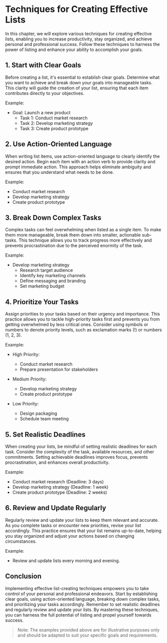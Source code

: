 Techniques for Creating Effective Lists
===================================================

In this chapter, we will explore various techniques for creating effective lists, enabling you to increase productivity, stay organized, and achieve personal and professional success. Follow these techniques to harness the power of listing and enhance your ability to accomplish your goals.

**1. Start with Clear Goals**
-----------------------------

Before creating a list, it's essential to establish clear goals. Determine what you want to achieve and break down your goals into manageable tasks. This clarity will guide the creation of your list, ensuring that each item contributes directly to your objectives.

Example:

* Goal: Launch a new product
  * Task 1: Conduct market research
  * Task 2: Develop marketing strategy
  * Task 3: Create product prototype

**2. Use Action-Oriented Language**
-----------------------------------

When writing list items, use action-oriented language to clearly identify the desired action. Begin each item with an action verb to provide clarity and prompt immediate action. This approach helps eliminate ambiguity and ensures that you understand what needs to be done.

Example:

* Conduct market research
* Develop marketing strategy
* Create product prototype

**3. Break Down Complex Tasks**
-------------------------------

Complex tasks can feel overwhelming when listed as a single item. To make them more manageable, break them down into smaller, actionable sub-tasks. This technique allows you to track progress more effectively and prevents procrastination due to the perceived enormity of the task.

Example:

* Develop marketing strategy
  * Research target audience
  * Identify key marketing channels
  * Define messaging and branding
  * Set marketing budget

**4. Prioritize Your Tasks**
----------------------------

Assign priorities to your tasks based on their urgency and importance. This practice allows you to tackle high-priority tasks first and prevents you from getting overwhelmed by less critical ones. Consider using symbols or numbers to denote priority levels, such as exclamation marks (!) or numbers (1, 2, 3).

Example:

* High Priority:

  * Conduct market research
  * Prepare presentation for stakeholders
* Medium Priority:

  * Develop marketing strategy
  * Create product prototype
* Low Priority:

  * Design packaging
  * Schedule team meeting

**5. Set Realistic Deadlines**
------------------------------

When creating your lists, be mindful of setting realistic deadlines for each task. Consider the complexity of the task, available resources, and other commitments. Setting achievable deadlines improves focus, prevents procrastination, and enhances overall productivity.

Example:

* Conduct market research (Deadline: 3 days)
* Develop marketing strategy (Deadline: 1 week)
* Create product prototype (Deadline: 2 weeks)

**6. Review and Update Regularly**
----------------------------------

Regularly review and update your lists to keep them relevant and accurate. As you complete tasks or encounter new priorities, revise your list accordingly. This practice ensures that your list remains up-to-date, helping you stay organized and adjust your actions based on changing circumstances.

Example:

* Review and update lists every morning and evening.

Conclusion
----------

Implementing effective list-creating techniques empowers you to take control of your personal and professional endeavors. Start by establishing clear goals, using action-oriented language, breaking down complex tasks, and prioritizing your tasks accordingly. Remember to set realistic deadlines and regularly review and update your lists. By mastering these techniques, you can harness the full potential of listing and propel yourself towards success.
> Note: The examples provided above are for illustrative purposes only and should be adapted to suit your specific goals and requirements.
